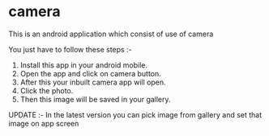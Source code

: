 # camera
This is an android application which consist of use of camera

You just have to follow these steps :-
1. Install this app in your android mobile.
2. Open the app and click on camera button.
3. After this your inbuilt camera app will open.
4. Click the photo.
5. Then this image will be saved in your gallery.

UPDATE :- In the latest version you can pick image from gallery and set that image on app screen
